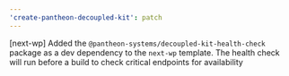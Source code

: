 ```yaml
---
'create-pantheon-decoupled-kit': patch
---
```


[next-wp] Added the `@pantheon-systems/decoupled-kit-health-check` package
as a dev dependency to the `next-wp` template. The health check will run
before a build to check critical endpoints for availability
